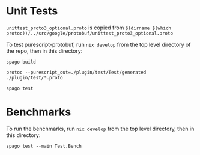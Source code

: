 # Unit Tests

`unittest_proto3_optional.proto` is copied from
`$(dirname $(which protoc))/../src/google/protobuf/unittest_proto3_optional.proto`

To test purescript-protobuf, run `nix develop` from the top level directory
of the repo, then in this directory:

```console
spago build
```
```console
protoc --purescript_out=./plugin/test/Test/generated ./plugin/test/*.proto
```
```console
spago test
```

# Benchmarks

To run the benchmarks, run `nix develop` from the top level directory, then
in this directory:

```console
spago test --main Test.Bench
```

